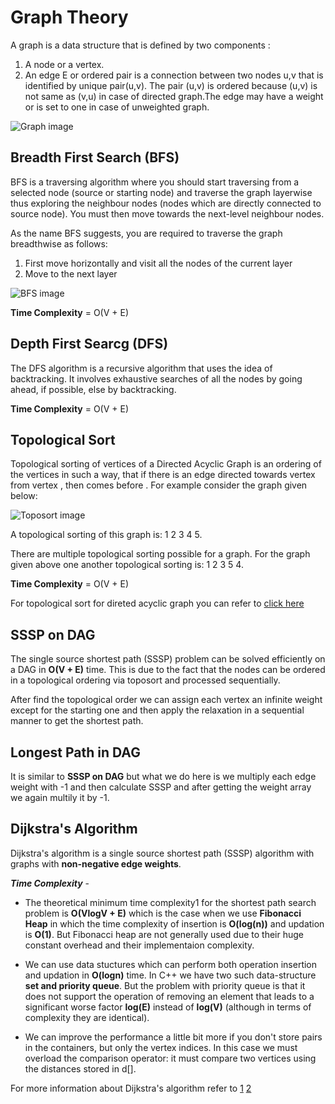 # Graph Theory

A graph is a data structure that is defined by two components :
1. A node or a vertex.
2. An edge E or ordered pair is a connection between two nodes u,v that is identified by unique pair(u,v). The pair (u,v) is ordered because (u,v) is not same as (v,u) in case of directed graph.The edge may have a weight or is set to one in case of unweighted graph.

![Graph image](./images/graph1.jpg)


## Breadth First Search (BFS)

BFS is a traversing algorithm where you should start traversing from a selected node (source or starting node) and traverse the graph layerwise thus exploring the neighbour nodes (nodes which are directly connected to source node). You must then move towards the next-level neighbour nodes.

As the name BFS suggests, you are required to traverse the graph breadthwise as follows:

1. First move horizontally and visit all the nodes of the current layer
2. Move to the next layer

![BFS image](./images/graph1.jpg?raw=true "Title")

**Time Complexity** = O(V + E)

## Depth First Searcg (DFS)
The DFS algorithm is a recursive algorithm that uses the idea of backtracking. It involves exhaustive searches of all the nodes by going ahead, if possible, else by backtracking.

**Time Complexity** = O(V + E)

## Topological Sort

Topological sorting of vertices of a Directed Acyclic Graph is an ordering of the vertices in such a way, that if there is an edge directed towards vertex from vertex , then comes before . For example consider the graph given below:

![Toposort image](./images/graph1.jpg?raw=true "Title")

A topological sorting of this graph is: 1 2 3 4 5.

There are multiple topological sorting possible for a graph. For the graph given above one another topological sorting is: 1 2 3 5 4.

**Time Complexity** = O(V + E)

For topological sort for direted acyclic graph you can refer to [click here](https://cp-algorithms.com/graph/topological-sort.html)

## SSSP on DAG

The single source shortest path (SSSP) problem can be solved efficiently on a DAG in **O(V + E)** time. This is due to the fact that the nodes can be ordered in a topological ordering via toposort and processed sequentially. 

After find the topological order we can assign each vertex an infinite weight except for the starting one and then apply the relaxation in a sequential manner to get the shortest path.

## Longest Path in DAG

It is similar to **SSSP on DAG** but what we do here is we multiply each edge weight with -1 and then calculate SSSP and after getting the weight array we again multily it by -1.

## Dijkstra's Algorithm

Dijkstra's algorithm is a single source shortest path (SSSP) algorithm with graphs with **non-negative edge weights**.

***Time Complexity*** -
- The theoretical minimum time complexity1 for the shortest path search problem is **O(VlogV + E)** which is the case when we use ****Fibonacci Heap**** in which the time complexity of insertion is ****O(log(n))**** and updation is ****O(1)****. But Fibonacci heap are not generally used due to their huge constant overhead and their implementaion complexity. 

- We can use data stuctures which can perform both operation insertion and updation in **O(logn)** time. In C++ we have two such data-structure **set and priority queue**. But the problem with priority queue is that it does not support the operation of removing an element that leads to a significant worse factor **log(E)** instead of **log(V)** (although in terms of complexity they are identical).

- We can improve the performance a little bit more if you don't store pairs in the containers, but only the vertex indices. In this case we must overload the comparison operator: it must compare two vertices using the distances stored in d[].

For more information about Dijkstra's algorithm refer to [1](https://cp-algorithms.com/graph/dijkstra.html) [2](https://cp-algorithms.com/graph/dijkstra_sparse.html)
